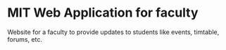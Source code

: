 # MIT Web Application for faculty
Website for a faculty to provide updates to students like events, timtable, forums, etc.
